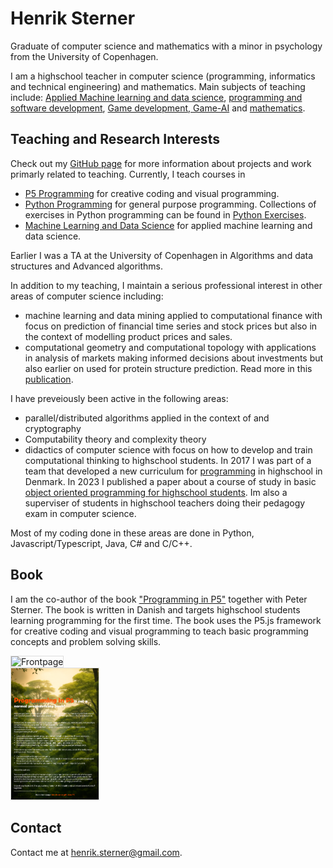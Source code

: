 # Henrik Sterner

<!-- Hide GitHub Pages header (safe, reversible). Remove this block to restore header -->
<style>
/* Common selectors used by GitHub Pages themes and repo header */
header, .site-header, .Header, .topbar, .site-nav, .navbar, .site-title, .page-title {
  display: none !important;
}
</style>

Graduate of computer science and mathematics with a minor in psychology from the University of Copenhagen. 

I am a highschool teacher in computer science (programming, informatics and technical engineering) and mathematics.
Main subjects of teaching include: [Applied Machine learning and data science](https://henriksterner.github.io/IntelligenteSystemer/), [programming and software development](https://henriksterner.github.io/P5Programmering/), [Game development,  Game-AI](https://henriksterner.github.io/Unity/) and [mathematics](https://www.uvm.dk/-/media/filer/uvm/gym-laereplaner-2017/htx/matematik-a-htx-august-2017-ua.pdf). 

## Teaching and Research Interests

Check out my [GitHub page](http://www.github.com/HenrikSterner) for more information about projects and work primarly related to teaching. Currently, I teach courses in

- [P5 Programming](https://henriksterner.github.io/P5Programmering/) for creative coding and visual programming.
- [Python Programming](https://henriksterner.github.io/IntroPython) for general purpose programming. Collections of exercises in Python programming can be found in [Python Exercises](https://henriksterner.github.io/PythonExercises/).
- [Machine Learning and Data Science](https://henriksterner.github.io/IntelligenteSystemer/) for applied machine learning and data science.

Earlier I was a TA at the University of Copenhagen in Algorithms and data structures and Advanced algorithms.

In addition to my teaching, I maintain a serious professional interest in other areas of computer science including:

- machine learning and data mining applied to computational finance with focus on prediction of financial time series and stock prices but also in the context of modelling product prices and sales.
- computational geometry and computational topology with applications in analysis of markets making informed decisions about investments but also earlier on used for protein structure prediction. Read more in this [publication](https://www.researchgate.net/publication/220939592_Alpha_Shapes_and_Proteins).  

I have preveiously been active in the following areas:

- parallel/distributed algorithms applied in the context of  and cryptography
- Computability theory and complexity theory
- didactics of computer science with focus on how to develop and train computational thinking to highschool students. In 2017 I was part of a team that developed a new curriculum for [programming](https://www.uvm.dk/-/media/filer/uvm/gym-laereplaner-2017/valgfag/programmering-b-valgfag-august-2017.pdf) in highschool in Denmark. In 2023 I published a paper about a course of study in basic [object oriented programming for highschool students](https://emu.dk/htx/programmering/avancerede-konstruktioner/algoritmer-i-naturen-emergerende-flokadfaerd-og?b=t6-t1084). Im also a superviser of students in highschool teachers doing their pedagogy exam in computer science. 
  
Most of my coding done in these areas are done in Python, Javascript/Typescript, Java, C\# and C/C++.

## Book

I am the co-author of the book ["Programming in P5"](https://henriksterner.github.io/p5) together with Peter Sterner. The book is written in Danish and targets highschool students learning programming for the first time. The book uses the P5.js framework for creative coding and visual programming to teach basic programming concepts and problem solving skills.

<style>
/* Smaller thumbnail images for index page */
.thumbnail { width: 140px; height: auto; object-fit: cover; border: 1px solid #ddd; }
@media (max-width: 480px) { .thumbnail { width: 100px; } }
</style>

<div id="modal-frontpage" class="modal" onclick="location.hash='';">
    <img class="thumbnail" src="frontpage.png" alt="Frontpage" />
  </div>
  <div id="modal-backcover" class="modal" onclick="location.hash='';">
    <img class="thumbnail" src="backcover.png" alt="Backcover" />
  </div>
  

## Contact

Contact me at [henrik.sterner@gmail.com](henrik.sterner@gmail.com). 